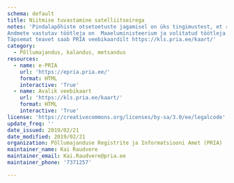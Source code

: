 ```yaml
---
schema: default
title: Niitmise tuvastamine satelliitseirega
notes: 'Pindalapõhiste otsetoetuste jagamisel on üks tingimustest, et rohumaa peab olema hooldatud. Sestap on tarvis tuvastada, kas ja millal on taotlustel esitatud rohumaadel toimunud niitmise sündmus. Selleks kasutatakse Satelliidiandmete kasutamise infosüsteemi (SATIKAS), mis kasutab sisendina satelliitide Sentinel 1 ja 2 andmeid ja PRIA-le esitatud pindalatoetuste taotlusel märgitud põllupiire. Iga rohumaa puhul jälgitakse satelliidipiltidelt erinevate parameetrite ajalist käitumist kogu vegetatsiooniperioodi jooksul ning selle põhjal leitaks niitmise toimumise aeg. Tulemusi kuvatakse põldude kaupa nii PRIA avalikul veebikaardil kui e-PRIAs (PRIA klientidele).
Andmete vastutav töötleja on  Maaeluministeerium ja volitatud töötleja Põllumajanduse Registrite ja Informatsiooni Amet.
Täpsemat teavet saab PRIA veebikaardilt https://kls.pria.ee/kaart/'
category:
  - Põllumajandus, kalandus, metsandus
resources:
  - name: e-PRIA
    url: 'https://epria.pria.ee/'
    format: HTML
    interactive: 'True'
  - name: Avalik veebikaart
    url: 'https://kls.pria.ee/kaart/'
    format: HTML
    interactive: 'True'
license: 'https://creativecommons.org/licenses/by-sa/3.0/ee/legalcode'
update_freq: ''
date_issued: 2019/02/21
date_modified: 2019/02/21
organization: Põllumajanduse Registrite ja Informatsiooni Amet (PRIA)
maintainer_name: Kai Raudvere
maintainer_email: Kai.Raudvere@pria.ee
maintainer_phone: '7371257'

---
```

